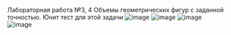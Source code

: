 Лабораторная работа №3, 4
Объемы геометрических фигур с заданной точностью. Юнит тест для этой задачи
![image](https://user-images.githubusercontent.com/124889675/236759401-3753cd8c-b153-4121-9e74-384f5e3a6287.png)
![image](https://user-images.githubusercontent.com/124889675/236759519-21b5cc6a-16f7-4132-8d1c-3076905c515b.png)
![image](https://user-images.githubusercontent.com/124889675/236759618-43094422-1ddf-44f0-8da0-0a4141d1ab36.png)
![image](https://github.com/MasterGNS/OPD_LR_3/assets/124889675/8cd7fc0e-a6ed-4230-9395-4fc747531280)
